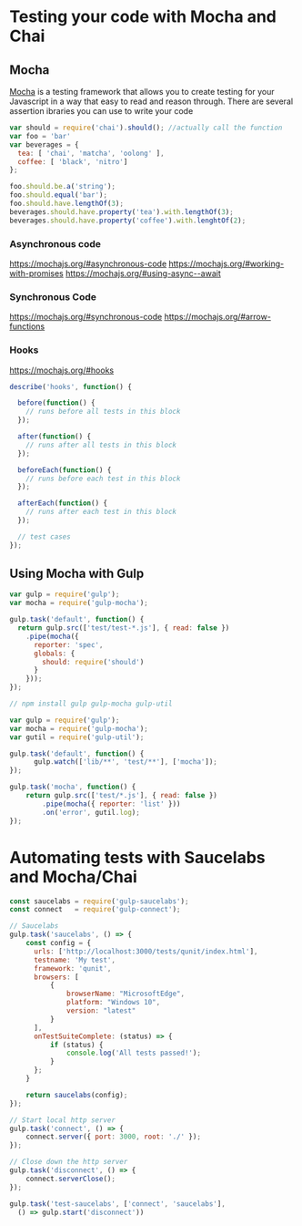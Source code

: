 # Testing your code with Mocha and Chai

## Mocha

[Mocha](https://mochajs.org/) is a testing framework that allows you to create testing for your Javascript in a way that easy to read and reason through. There are several assertion ibraries you can use to write your code

```javascript
var should = require('chai').should(); //actually call the function
var foo = 'bar'
var beverages = {
  tea: [ 'chai', 'matcha', 'oolong' ],
  coffee: [ 'black', 'nitro']
};

foo.should.be.a('string');
foo.should.equal('bar');
foo.should.have.lengthOf(3);
beverages.should.have.property('tea').with.lengthOf(3);
beverages.should.have.property('coffee').with.lenghtOf(2);
```

### Asynchronous code

https://mochajs.org/#asynchronous-code
https://mochajs.org/#working-with-promises
https://mochajs.org/#using-async--await

### Synchronous Code
https://mochajs.org/#synchronous-code
https://mochajs.org/#arrow-functions

### Hooks

https://mochajs.org/#hooks

```javascript
describe('hooks', function() {

  before(function() {
    // runs before all tests in this block
  });

  after(function() {
    // runs after all tests in this block
  });

  beforeEach(function() {
    // runs before each test in this block
  });

  afterEach(function() {
    // runs after each test in this block
  });

  // test cases
});
```

## Using Mocha with Gulp

```javascript
var gulp = require('gulp');
var mocha = require('gulp-mocha');

gulp.task('default', function() {
  return gulp.src(['test/test-*.js'], { read: false })
    .pipe(mocha({
      reporter: 'spec',
      globals: {
        should: require('should')
      }
    }));
});
```

```javascript
// npm install gulp gulp-mocha gulp-util

var gulp = require('gulp');
var mocha = require('gulp-mocha');
var gutil = require('gulp-util');

gulp.task('default', function() {
      gulp.watch(['lib/**', 'test/**'], ['mocha']);
});

gulp.task('mocha', function() {
    return gulp.src(['test/*.js'], { read: false })
        .pipe(mocha({ reporter: 'list' }))
        .on('error', gutil.log);
});
```

# Automating tests with Saucelabs and Mocha/Chai

```javascript
const saucelabs = require('gulp-saucelabs');
const connect   = require('gulp-connect');

// Saucelabs
gulp.task('saucelabs', () => {
    const config = {
      urls: ['http://localhost:3000/tests/qunit/index.html'],
      testname: 'My test',
      framework: 'qunit',
      browsers: [
          {
              browserName: "MicrosoftEdge",
              platform: "Windows 10",
              version: "latest"
          }
      ],
      onTestSuiteComplete: (status) => {
          if (status) {
              console.log('All tests passed!');
          }
      };
    }

    return saucelabs(config);
});

// Start local http server
gulp.task('connect', () => {
    connect.server({ port: 3000, root: './' });
});

// Close down the http server
gulp.task('disconnect', () => {
    connect.serverClose();
});

gulp.task('test-saucelabs', ['connect', 'saucelabs'],
  () => gulp.start('disconnect'))
```
